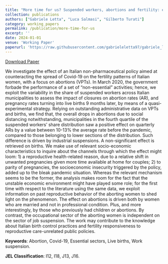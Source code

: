 ```yaml
---
title: "More time for us? Suspended workers, abortions and fertility: evidence from Covid-19."
collection: publications
authors: ["Gabriele Letta", "Luca Salmasi", "Gilberto Turati"]
category: working_papers
permalink: /publication/more-time-for-us
excerpt: ''
date: 2024-01-01
venue: 'Working Paper'
paperurl: 'https://raw.githubusercontent.com/gabrieleletta97/gabriele_letta.github.io/master/files/more-time-for-us.pdf'
---
```

[Download Paper](https://raw.githubusercontent.com/gabrieleletta97/gabriele_letta.github.io/master/files/more-time-for-us.pdf)

We investigate the effect of an Italian non-pharmaceutical policy aimed at counteracting the spread of Covid-19 on the fertility patterns of Italian women, with a focus on abortions (VPTs). In March 2020, the government forbade the performance of a set of “non-essential” activities; hence, we exploit the variability in the share of suspended workers across Italian municipalities to assess the impact of closures on abortion rates (AR), and pregnancy rates turning into live births 9 months later, by means of a quasi-experimental strategy. Relying on outstanding administrative data on VPTs and births, we find that, the overall drops in abortions due to social distancing notwithstanding, municipalities in the fourth quartile of the suspended workers’ share distribution saw a positive effect on quarterly ARs by a value between 10-13% the average rate before the pandemic, compared to those belonging to lower sections of the distribution. Such difference is driven by industrial suspensions. A non-significant effect is retrieved on births. We make use of relevant socio-economic characteristics to inquire about the channels through which the effect might loom: 1) a reproductive health-related reason, due to a relative shift in unwanted pregnancies given more time available at home for couples; 2) to parity of pregnancies, the socioeconomic insecurity triggered by the policy, added up to the bleak pandemic situation. Whereas the relevant mechanism seems to be the former, the analysis makes room for the fact that the unstable economic environment might have played some role; for the first time with respect to the literature using the same data, we exploit information on past reproductive behavior of the aborting women to shed light on the phenomenon. The effect on abortions is driven both by women who are married and not in professional condition. Plus, and more interestingly, by those who previously had children or abortions. By contrast, the occupational sector of the aborting women is independent on the sector of job suspension. The work may contribute to the knowledge about Italian birth control practices and fertility responsiveness to reproductive care-unrelated public policies.

**Keywords**: Abortion, Covid-19, Essential sectors, Live births, Work suspension.

**JEL Classification**: I12, I18, J13, J16.
